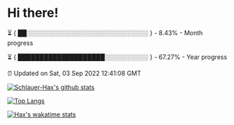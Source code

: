 # Hi there!

⏳ { ██░░░░░░░░░░░░░░░░░░░░░░░░░░░░ } - 8.43% - Month progress

⏳ { ████████████████████░░░░░░░░░░ } - 67.27% - Year progress

⏰ Updated on Sat, 03 Sep 2022 12:41:08 GMT


[![Schlauer-Hax's github stats](https://github-readme-stats.vercel.app/api?username=Schlauer-Hax&show_icons=true&theme=dark&count_private=true)](https://github.com/Schlauer-Hax)


[![Top Langs](https://github-readme-stats.vercel.app/api/top-langs/?username=Schlauer-Hax&layout=compact&theme=dark)](https://github.com/Schlauer-Hax?tab=repositories)


[![Hax's wakatime stats](https://github-readme-stats.vercel.app/api/wakatime?username=Hax&theme=dark)](https://wakatime.com/@Hax)


